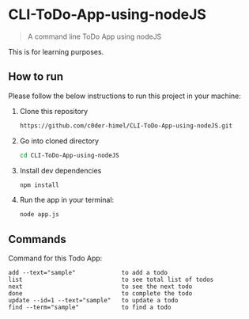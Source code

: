 # CLI-ToDo-App-using-nodeJS

> A command line ToDo App using nodeJS

This is for learning purposes.

## How to run

Please follow the below instructions to run this project in your machine:

1. Clone this repository
   ```sh
   https://github.com/c0der-himel/CLI-ToDo-App-using-nodeJS.git
   ```
2. Go into cloned directory
   ```sh
   cd CLI-ToDo-App-using-nodeJS
   ```
3. Install dev dependencies
   ```sh
   npm install
   ```
4. Run the app in your terminal:
   ```sh
   node app.js
   ```

## Commands

Command for this Todo App:

```
add --text="sample"             to add a todo
list                            to see total list of todos
next                            to see the next todo
done                            to complete the todo
update --id=1 --text="sample"   to update a todo
find --term="sample"            to find a todo
```
